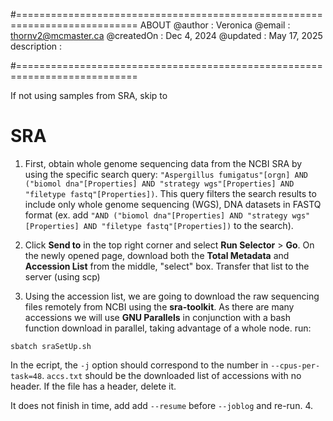 #===========================================================================
                                  ABOUT
  @author         :  Veronica
  @email          :  thornv2@mcmaster.ca
  @createdOn      :  Dec 4, 2024
  @updated        :  May 17, 2025
  description    :  

#===========================================================================

If not using samples from SRA, skip to 

# SRA

1. First, obtain whole genome sequencing data from the NCBI SRA by using the specific search query: `"Aspergillus fumigatus"[orgn] AND ("biomol dna"[Properties] AND "strategy wgs"[Properties] AND "filetype fastq"[Properties])`. This query filters the search results to include only whole genome sequencing (WGS), DNA datasets in FASTQ format (ex. add `"AND ("biomol dna"[Properties] AND "strategy wgs"[Properties] AND "filetype fastq"[Properties])` to the search).

2. Click **Send to** in the top right corner and select **Run Selector** > **Go**. On the newly opened page, download both the **Total Metadata** and **Accession List** from the middle, "select" box. Transfer that list to the server (using scp)

3. Using the accession list, we are going to download the raw sequencing files remotely from NCBI using the **sra-toolkit**. As there are many accessions we will use **GNU Parallels** in conjunction with a bash function download in parallel, taking advantage of a whole node.
run:
```
sbatch sraSetUp.sh
```
In the ecript, the `-j` option should correspond to the number in `--cpus-per-task=48`. `accs.txt` should be the downloaded list of accessions with no header. If the file has a header, delete it.

It does not finish in time, add add `--resume` before `--joblog` and re-run.
4. 


